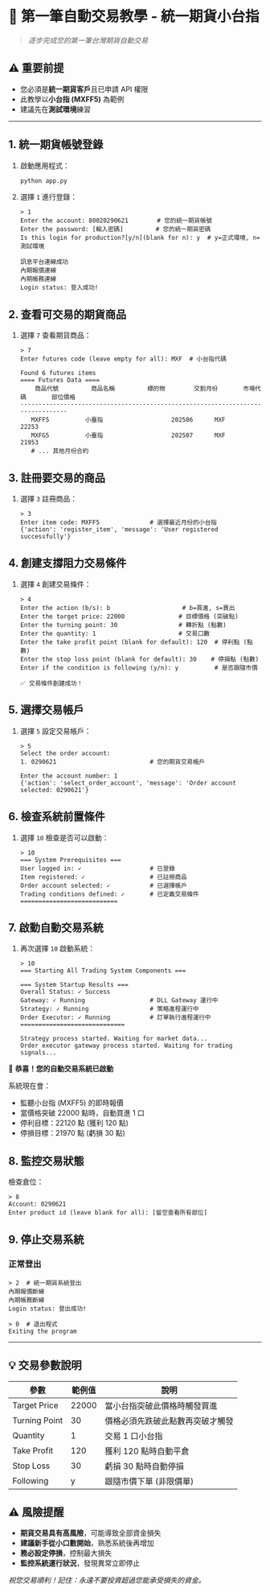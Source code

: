 # 🎯 第一筆自動交易教學 - 統一期貨小台指

> *逐步完成您的第一筆台灣期貨自動交易*

## ⚠️ 重要前提

- 您必須是**統一期貨客戶**且已申請 API 權限
- 此教學以**小台指 (MXFF5)** 為範例
- 建議先在**測試環境**練習

---

## 1. 統一期貨帳號登錄

1. 啟動應用程式：
   ```bash
   python app.py
   ```

2. 選擇 `1` 進行登錄：
   ```text
   > 1
   Enter the account: 80020290621        # 您的統一期貨帳號
   Enter the password: [輸入密碼]         # 您的統一期貨密碼
   Is this login for production?[y/n](blank for n): y  # y=正式環境, n=測試環境
   
   訊息平台連線成功
   內期報價連線
   內期帳務連線
   Login status: 登入成功!
   ```

## 2. 查看可交易的期貨商品

1. 選擇 `7` 查看期貨商品：
   ```text
   > 7
   Enter futures code (leave empty for all): MXF  # 小台指代碼
   
   Found 6 futures items
   ==== Futures Data ====
       商品代號         商品名稱         標的物        交割月份       市場代碼       部位價格
   --------------------------------------------------------------------------------
      MXFF5          小臺指                   202506      MXF       22253
      MXFG5          小臺指                   202507      MXF       21953
      # ... 其他月份合約
   ```

## 3. 註冊要交易的商品

1. 選擇 `3` 註冊商品：
   ```text
   > 3
   Enter item code: MXFF5              # 選擇最近月份的小台指
   {'action': 'register_item', 'message': 'User registered successfully'}
   ```

## 4. 創建支撐阻力交易條件

1. 選擇 `4` 創建交易條件：
   ```text
   > 4
   Enter the action (b/s): b                    # b=買進, s=賣出
   Enter the target price: 22000               # 目標價格 (突破點)
   Enter the turning point: 30                 # 轉折點 (點數)
   Enter the quantity: 1                       # 交易口數
   Enter the take profit point (blank for default): 120  # 停利點 (點數)
   Enter the stop loss point (blank for default): 30    # 停損點 (點數)
   Enter if the condition is following (y/n): y          # 是否跟隨市價
   
   ✅ 交易條件創建成功！
   ```

## 5. 選擇交易帳戶

1. 選擇 `5` 設定交易帳戶：
   ```text
   > 5
   Select the order account:
   1. 0290621                          # 您的期貨交易帳戶
   
   Enter the account number: 1
   {'action': 'select_order_account', 'message': 'Order account selected: 0290621'}
   ```

## 6. 檢查系統前置條件

1. 選擇 `10` 檢查是否可以啟動：
   ```text
   > 10
   === System Prerequisites ===
   User logged in: ✓                   # 已登錄
   Item registered: ✓                  # 已註冊商品
   Order account selected: ✓           # 已選擇帳戶
   Trading conditions defined: ✓       # 已定義交易條件
   ===========================
   ```

## 7. 啟動自動交易系統

1. 再次選擇 `10` 啟動系統：
   ```text
   > 10
   === Starting All Trading System Components ===
   
   === System Startup Results ===
   Overall Status: ✓ Success
   Gateway: ✓ Running                  # DLL Gateway 運行中
   Strategy: ✓ Running                 # 策略進程運行中  
   Order Executor: ✓ Running           # 訂單執行進程運行中
   =============================
   
   Strategy process started. Waiting for market data...
   Order executor gateway process started. Waiting for trading signals...
   ```

🎉 **恭喜！您的自動交易系統已啟動**

系統現在會：
- 監聽小台指 (MXFF5) 的即時報價
- 當價格突破 22000 點時，自動買進 1 口
- 停利目標：22120 點 (獲利 120 點)
- 停損目標：21970 點 (虧損 30 點)

## 8. 監控交易狀態

檢查倉位：
```text
> 8
Account: 0290621
Enter product id (leave blank for all): [留空查看所有部位]
```

## 9. 停止交易系統

### 正常登出
```text
> 2  # 統一期貨系統登出
內期報價斷線
內期帳務斷線
Login status: 登出成功!

> 0  # 退出程式
Exiting the program
```

---

## 💡 交易參數說明

| 參數 | 範例值 | 說明 |
|------|-------|------|
| Target Price | 22000 | 當小台指突破此價格時觸發買進 |
| Turning Point | 30 | 價格必須先跌破此點數再突破才觸發 |
| Quantity | 1 | 交易 1 口小台指 |
| Take Profit | 120 | 獲利 120 點時自動平倉 |
| Stop Loss | 30 | 虧損 30 點時自動停損 |
| Following | y | 跟隨市價下單 (非限價單) |

## ⚠️ 風險提醒

- **期貨交易具有高風險**，可能導致全部資金損失
- **建議新手從小口數開始**，熟悉系統後再增加
- **務必設定停損**，控制最大損失
- **監控系統運行狀況**，發現異常立即停止

*祝您交易順利！記住：永遠不要投資超過您能承受損失的資金。*